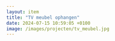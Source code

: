 ```yaml
---
layout: item
title: "TV meubel ophangen"
date: 2024-07-15 10:59:05 +0100
image: /images/projecten/tv_meubel.jpg
---
```


